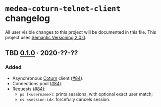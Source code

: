 `medea-coturn-telnet-client` changelog
======================================

All user visible changes to this project will be documented in this file. This project uses [Semantic Versioning 2.0.0].




## TBD [0.1.0] · 2020-??-??
[0.1.0]: /../../tree/medea-coturn-telnet-client-0.1.0/crates/medea-coturn-telnet-client

### Added

- Asynchronous [Coturn] client ([#84]).
- Connections pool ([#84]).
- Requests ([#84]):
    - `ps [<username>]`: prints sessions, with optional exact user match;
    - `cs <session-id>`: forcefully cancels session.

[#84]: /../../pull/84





[Semantic Versioning 2.0.0]: https://semver.org
[Coturn]: https://github.com/coturn/coturn
